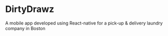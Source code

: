# DirtyDrawz
A mobile app developed using React-native for a  pick-up &amp; delivery laundry company in Boston
